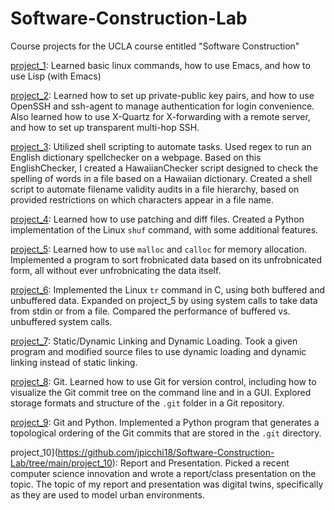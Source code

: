# Software-Construction-Lab
Course projects for the UCLA course entitled "Software Construction"

[project_1](https://github.com/jpicchi18/Software-Construction-Lab/tree/main/project_1): Learned basic linux commands, how to use Emacs, and how to use Lisp (with Emacs)

[project_2](https://github.com/jpicchi18/Software-Construction-Lab/tree/main/project_2): Learned how to set up private-public key pairs, and how to use OpenSSH and ssh-agent to manage authentication for login convenience. Also learned how to use X-Quartz for X-forwarding with a remote server, and how to set up transparent multi-hop SSH.

[project_3](https://github.com/jpicchi18/Software-Construction-Lab/tree/main/project_3): Utilized shell scripting to automate tasks. Used regex to run an English dictionary spellchecker on a webpage. Based on this EnglishChecker, I created a HawaiianChecker script designed to check the spelling of words in a file based on a Hawaiian dictionary. Created a shell script to automate filename validity audits in a file hierarchy, based on provided restrictions on which characters appear in a file name.

[project_4](https://github.com/jpicchi18/Software-Construction-Lab/tree/main/project_4): Learned how to use patching and diff files. Created a Python implementation of the Linux ```shuf``` command, with some additional features.

[project_5](https://github.com/jpicchi18/Software-Construction-Lab/tree/main/project_5): Learned how to use ```malloc``` and ```calloc``` for memory allocation. Implemented a program to sort frobnicated data based on its unfrobnicated form, all without ever unfrobnicating the data itself.

[project_6](https://github.com/jpicchi18/Software-Construction-Lab/tree/main/project_6): Implemented the Linux ```tr``` command in C, using both buffered and unbuffered data. Expanded on project_5 by using system calls to take data from stdin or from a file. Compared the performance of buffered vs. unbuffered system calls.

[project_7](https://github.com/jpicchi18/Software-Construction-Lab/tree/main/project_7): Static/Dynamic Linking and Dynamic Loading. Took a given program and modified source files to use dynamic loading and dynamic linking instead of static linking.

[project_8](https://github.com/jpicchi18/Software-Construction-Lab/tree/main/project_8): Git. Learned how to use Git for version control, including how to visualize the Git commit tree on the command line and in a GUI. Explored storage formats and structure of the ```.git``` folder in a Git repository.

[project_9](https://github.com/jpicchi18/Software-Construction-Lab/tree/main/project_9): Git and Python. Implemented a Python program that generates a topological ordering of the Git commits that are stored in the ```.git``` directory.

project_10](https://github.com/jpicchi18/Software-Construction-Lab/tree/main/project_10): Report and Presentation. Picked a recent computer science innovation and wrote a report/class presentation on the topic. The topic of my report and presentation was digital twins, specifically as they are used to model urban environments.
